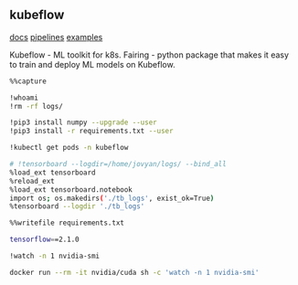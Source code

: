 kubeflow
-

[docs](https://www.kubeflow.org/docs/)
[pipelines](https://www.kubeflow.org/docs/pipelines/sdk/sdk-overview/)
[examples](https://github.com/kubeflow/pipelines/)

Kubeflow - ML toolkit for k8s.
Fairing - python package that makes it easy to train and deploy ML models on Kubeflow.

````sh
%%capture

!whoami
!rm -rf logs/

!pip3 install numpy --upgrade --user
!pip3 install -r requirements.txt --user

!kubectl get pods -n kubeflow

# !tensorboard --logdir=/home/jovyan/logs/ --bind_all
%load_ext tensorboard
%reload_ext
%load_ext tensorboard.notebook
import os; os.makedirs('./tb_logs', exist_ok=True)
%tensorboard --logdir './tb_logs'
````

````sh
%%writefile requirements.txt

tensorflow==2.1.0
````

````sh
!watch -n 1 nvidia-smi

docker run --rm -it nvidia/cuda sh -c 'watch -n 1 nvidia-smi'
````
